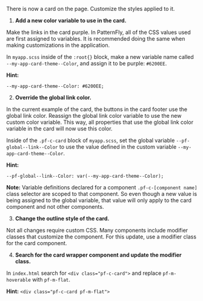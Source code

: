 There is now a card on the page. Customize the styles applied to it.
 
1) <strong>Add a new color variable to use in the card.</strong> 

Make the links in the card purple. In PatternFly, all of the CSS values used are first assigned to variables. It is recommended doing the same when making customizations in the application.
 
In `myapp.scss` inside of the `:root{}` block, make a new variable name called `--my-app-card-theme--Color`, and assign it to be purple: `#6200EE`.

<strong>Hint:</strong> 
```
--my-app-card-theme--Color: #6200EE;
```
 
2) <strong>Override the global link color.</strong> 

In the current example of the card, the buttons in the card footer use the global link color. Reassign the global link color variable to use the new custom color variable. This way, all properties that use the global link color variable in the card will now use this color.
 
Inside of the `.pf-c-card` block of `myapp.scss`, set the global variable `--pf-global--link--Color` to use the value defined in the custom variable `--my-app-card-theme--Color`. 

<strong>Hint:</strong>
```
--pf-global--link--Color: var(--my-app-card-theme--Color);
```

<strong>Note:</strong> Variable definitions declared for a component `.pf-c-[component name]` class selector are scoped to that component. So even though a new value is being assigned to the global variable, that value will only apply to the card component and not other components.

3) <strong>Change the outline style of the card.</strong> 

Not all changes require custom CSS. Many components include modifier classes that customize the component. For this update, use a modifier class for the card component.
 
4) <strong>Search for the card wrapper component and update the modifier class.</strong>

In `index.html` search for `<div class="pf-c-card">` and replace `pf-m-hoverable` with `pf-m-flat`.
 
<strong>Hint:</strong> `<div class="pf-c-card pf-m-flat">`
 